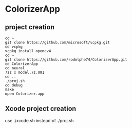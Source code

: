 # ColorizerApp

## project creation
```shell
cd ~
git clone https://github.com/microsoft/vcpkg.git
cd vcpkg
vcpkg install opencv4
cd ~
git clone https://github.com/rodolphe74/ColorizerApp.git
cd ColorizerApp
cd neural
7zz x model.7z.001
cd ..
./proj.sh
cd debug
make
open Colorizer.app
```

## Xcode project creation
use ./xcode.sh instead of ./proj.sh
